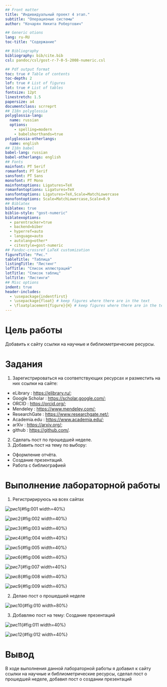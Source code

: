 ```yaml
---
## Front matter
title: "Индивидуальный проект 4 этап."
subtitle: "Операционые системы"
author: "Кочарян Никита Робертович"

## Generic otions
lang: ru-RU
toc-title: "Содержание"

## Bibliography
bibliography: bib/cite.bib
csl: pandoc/csl/gost-r-7-0-5-2008-numeric.csl

## Pdf output format
toc: true # Table of contents
toc-depth: 2
lof: true # List of figures
lot: true # List of tables
fontsize: 12pt
linestretch: 1.5
papersize: a4
documentclass: scrreprt
## I18n polyglossia
polyglossia-lang:
  name: russian
  options:
	- spelling=modern
	- babelshorthands=true
polyglossia-otherlangs:
  name: english
## I18n babel
babel-lang: russian
babel-otherlangs: english
## Fonts
mainfont: PT Serif
romanfont: PT Serif
sansfont: PT Sans
monofont: PT Mono
mainfontoptions: Ligatures=TeX
romanfontoptions: Ligatures=TeX
sansfontoptions: Ligatures=TeX,Scale=MatchLowercase
monofontoptions: Scale=MatchLowercase,Scale=0.9
## Biblatex
biblatex: true
biblio-style: "gost-numeric"
biblatexoptions:
  - parentracker=true
  - backend=biber
  - hyperref=auto
  - language=auto
  - autolang=other*
  - citestyle=gost-numeric
## Pandoc-crossref LaTeX customization
figureTitle: "Рис."
tableTitle: "Таблица"
listingTitle: "Листинг"
lofTitle: "Список иллюстраций"
lotTitle: "Список таблиц"
lolTitle: "Листинги"
## Misc options
indent: true
header-includes:
  - \usepackage{indentfirst}
  - \usepackage{float} # keep figures where there are in the text
  - \floatplacement{figure}{H} # keep figures where there are in the text
---
```


# Цель работы

Добавить к сайту ссылки на научные и библиометрические ресурсы.

# Задания

1.	Зарегистрироваться на соответствующих ресурсах и разместить на них ссылки на сайте:

- eLibrary : https://elibrary.ru/;
- Google Scholar : https://scholar.google.com/;
- ORCID : https://orcid.org/;
- Mendeley : https://www.mendeley.com/;
- ResearchGate : https://www.researchgate.net/;
- Academia.edu : https://www.academia.edu/;
- arXiv : https://arxiv.org/;
- github : https://github.com/.

2.	Сделать пост по прошедшей неделе.
3.	Добавить пост на тему по выбору:

- Оформление отчёта.
- Создание презентаций.
- Работа с библиографией

# Выполнение лабораторной работы

1.	Регистририруюсь на всех сайтах

![рис1](image/1.jpg){#fig:001 width=40%}

![рис2](image/2.jpg){#fig:002 width=40%}

![рис3](image/3.jpg){#fig:003 width=40%}

![рис4](image/4.jpg){#fig:004 width=40%}

![рис5](image/5.jpg){#fig:005 width=40%}

![рис6](image/6.jpg){#fig:006 width=40%}

![рис7](image/7.jpg){#fig:007 width=40%}

![рис8](image/8.jpg){#fig:008 width=40%}

![рис9](image/9.jpg){#fig:009 width=40%}

2.	Делаю пост о прошедшей неделе

![рис10](image/10.jpg){#fig:010 width=80%}


3.	Добавляю пост на тему: Создание презентаций

![рис11](image/11.jpg){#fig:011 width=40%}

![рис12](image/12.jpg){#fig:012 width=40%}

# Вывод

В ходе выполнения данной лабораторной работы я добавил к сайту ссылки на научные и библиометрические ресурсы, сделал пост о прошедшей неделе, добавил пост о создании презентаций 

